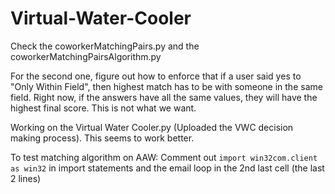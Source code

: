 # Virtual-Water-Cooler

Check the coworkerMatchingPairs.py and the coworkerMatchingPairsAlgorithm.py

For the second one, figure out how to enforce that if a user said yes to "Only Within Field", then highest match has to be with someone in the same field.
Right now, if the answers have all the same values, they will have the highest final score. This is not what we want.

Working on the Virtual Water Cooler.py (Uploaded the VWC decision making process). This seems to work better.

To test matching algorithm on AAW: Comment out `import win32com.client as win32` in import statements and the email loop in the 2nd last cell (the last 2 lines)
